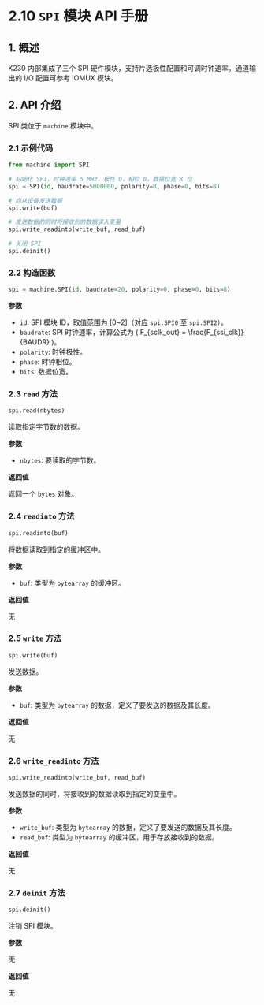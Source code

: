 # 2.10 `SPI` 模块 API 手册

## 1. 概述

K230 内部集成了三个 SPI 硬件模块，支持片选极性配置和可调时钟速率。通道输出的 I/O 配置可参考 IOMUX 模块。

## 2. API 介绍

SPI 类位于 `machine` 模块中。

### 2.1 示例代码

```python
from machine import SPI

# 初始化 SPI，时钟速率 5 MHz，极性 0，相位 0，数据位宽 8 位
spi = SPI(id, baudrate=5000000, polarity=0, phase=0, bits=8)

# 向从设备发送数据
spi.write(buf)

# 发送数据的同时将接收到的数据读入变量
spi.write_readinto(write_buf, read_buf)

# 关闭 SPI
spi.deinit()
```

### 2.2 构造函数

```python
spi = machine.SPI(id, baudrate=20, polarity=0, phase=0, bits=8)
```

**参数**

- `id`: SPI 模块 ID，取值范围为 [0~2]（对应 `spi.SPI0` 至 `spi.SPI2`）。
- `baudrate`: SPI 时钟速率，计算公式为 \( F_{sclk\_out} = \frac{F_{ssi\_clk}}{BAUDR} \)。
- `polarity`: 时钟极性。
- `phase`: 时钟相位。
- `bits`: 数据位宽。

### 2.3 `read` 方法

```python
spi.read(nbytes)
```

读取指定字节数的数据。

**参数**

- `nbytes`: 要读取的字节数。

**返回值**

返回一个 `bytes` 对象。

### 2.4 `readinto` 方法

```python
spi.readinto(buf)
```

将数据读取到指定的缓冲区中。

**参数**

- `buf`: 类型为 `bytearray` 的缓冲区。

**返回值**

无

### 2.5 `write` 方法

```python
spi.write(buf)
```

发送数据。

**参数**

- `buf`: 类型为 `bytearray` 的数据，定义了要发送的数据及其长度。

**返回值**

无

### 2.6 `write_readinto` 方法

```python
spi.write_readinto(write_buf, read_buf)
```

发送数据的同时，将接收到的数据读取到指定的变量中。

**参数**

- `write_buf`: 类型为 `bytearray` 的数据，定义了要发送的数据及其长度。
- `read_buf`: 类型为 `bytearray` 的缓冲区，用于存放接收到的数据。

**返回值**

无

### 2.7 `deinit` 方法

```python
spi.deinit()
```

注销 SPI 模块。

**参数**

无

**返回值**

无
